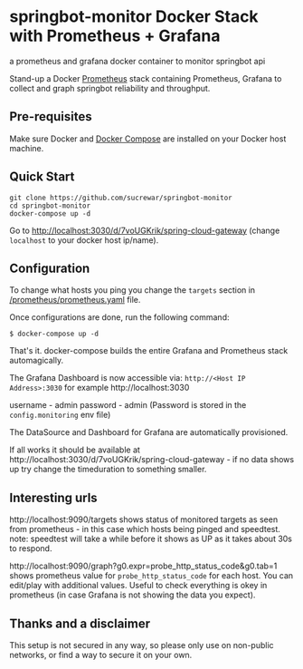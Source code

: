 # springbot-monitor Docker Stack with Prometheus + Grafana
a prometheus and grafana docker container to monitor springbot api
    
Stand-up a Docker [Prometheus](http://prometheus.io/) stack containing Prometheus, Grafana to collect and graph springbot reliability and throughput.

## Pre-requisites

Make sure Docker and [Docker Compose](https://docs.docker.com/compose/install/) are installed on your Docker host machine.

## Quick Start

```
git clone https://github.com/sucrewar/springbot-monitor
cd springbot-monitor
docker-compose up -d
```

Go to [http://localhost:3030/d/7voUGKrik/spring-cloud-gateway](http://http://localhost:3030/d/7voUGKrik/spring-cloud-gateway) (change `localhost` to your docker host ip/name).

## Configuration

To change what hosts you ping you change the `targets` section in [/prometheus/prometheus.yaml](./prometheus/prometheus.yaml) file.


Once configurations are done, run the following command:

    $ docker-compose up -d

That's it. docker-compose builds the entire Grafana and Prometheus stack automagically.

The Grafana Dashboard is now accessible via: `http://<Host IP Address>:3030` for example http://localhost:3030

username - admin
password - admin (Password is stored in the `config.monitoring` env file)

The DataSource and Dashboard for Grafana are automatically provisioned.

If all works it should be available at http://localhost:3030/d/7voUGKrik/spring-cloud-gateway - if no data shows up try change the timeduration to something smaller.

## Interesting urls

http://localhost:9090/targets shows status of monitored targets as seen from prometheus - in this case which hosts being pinged and speedtest. note: speedtest will take a while before it shows as UP as it takes about 30s to respond.

http://localhost:9090/graph?g0.expr=probe_http_status_code&g0.tab=1 shows prometheus value for `probe_http_status_code` for each host. You can edit/play with additional values. Useful to check everything is okey in prometheus (in case Grafana is not showing the data you expect).

## Thanks and a disclaimer
This setup is not secured in any way, so please only use on non-public networks, or find a way to secure it on your own.